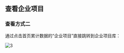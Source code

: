 ## 查看企业项目

### **查看方式二**

通过点击首页累计数据的“企业项目”直接跳转到企业项目库：

![3](https://img-blog.csdnimg.cn/20201020100536482.png)

<script type="text/javascript">
window.addEventListener("load", function() {
  var click_handle = function() {
    if (this.href.substr(-5) == ".html") {
      location.href = this.href;
    } else {
      location.href = "./index.html";
    }
  };
  var as = document.querySelectorAll(".chapter a, .navigation-prev, .navigation-next");
  for (var i = 0; i < as.length; i++) {
    as[i].addEventListener("click", click_handle, true);
    as[i].title = as[i].innerText;
  }
});
</script>